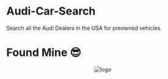 # Audi-Car-Search
Search all the Audi Dealers in the USA for preowned vehicles.

# Found Mine 😎
<p align="center"><img alt="logo" src="https://repository-images.githubusercontent.com/254914202/8d299580-c7a7-11ea-8481-76fff37de824"></p>
